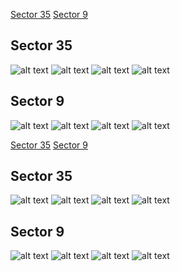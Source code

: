 [Sector 35](#sector35)
[Sector 9](#sector9)

<a name = "sector35"></a>
## Sector 35
![alt text](/tt/WASP-127_Sector_35/WASP-127_Sector_35_a_TimeSeries.png)
![alt text](/tt/WASP-127_Sector_35/WASP-127_Sector_35_b_FoldedLightCurve.png)
![alt text](/tt/WASP-127_Sector_35/WASP-127_Sector_35_b_IndividualTransitsWithFit.png)
![alt text](/tt/WASP-127_Sector_35/WASP-127_Sector_35_c_TimingResiduals.png)

<a name = "sector9"></a>
## Sector 9
![alt text](/tt/WASP-127_Sector_9/WASP-127_Sector_9_a_TimeSeries.png)
![alt text](/tt/WASP-127_Sector_9/WASP-127_Sector_9_b_FoldedLightCurve.png)
![alt text](/tt/WASP-127_Sector_9/WASP-127_Sector_9_b_IndividualTransitsWithFit.png)
![alt text](/tt/WASP-127_Sector_9/WASP-127_Sector_9_c_TimingResiduals.png)

[Sector 35](#sector35)
[Sector 9](#sector9)

<a name = "sector35"></a>
## Sector 35
![alt text](/tt/WASP-127_Sector_35/WASP-127_Sector_35_a_TimeSeries.png)
![alt text](/tt/WASP-127_Sector_35/WASP-127_Sector_35_b_FoldedLightCurve.png)
![alt text](/tt/WASP-127_Sector_35/WASP-127_Sector_35_b_IndividualTransitsWithFit.png)
![alt text](/tt/WASP-127_Sector_35/WASP-127_Sector_35_c_TimingResiduals.png)

<a name = "sector9"></a>
## Sector 9
![alt text](/tt/WASP-127_Sector_9/WASP-127_Sector_9_a_TimeSeries.png)
![alt text](/tt/WASP-127_Sector_9/WASP-127_Sector_9_b_FoldedLightCurve.png)
![alt text](/tt/WASP-127_Sector_9/WASP-127_Sector_9_b_IndividualTransitsWithFit.png)
![alt text](/tt/WASP-127_Sector_9/WASP-127_Sector_9_c_TimingResiduals.png)

